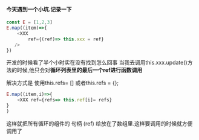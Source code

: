 #### 今天遇到一个小坑.记录一下

```js
const E = [1,2,3]
E.map((item)=>{
	<XXX 
		ref={(ref)=> this.xxx = ref}	
   />
})
 ```
 
 开发的时候看了半个小时实在没有找到怎么回事
当我去调用this.xxx.update()方法的时候,他只会对**循环列表里的最后一个ref进行函数调用**

解决方式是
使用this.refs= [] 或者this.refs = {};

```js
E.map((item,i)=>{
	<XXX ref={refs=> this.ref[i]= refs} 
}
)
```

这样就把所有循环的组件的 句柄 (ref) 给放在了数组里.这样要调用的时候就方便调用了
<!--stackedit_data:
eyJoaXN0b3J5IjpbOTYyNjU5MjU3XX0=
-->